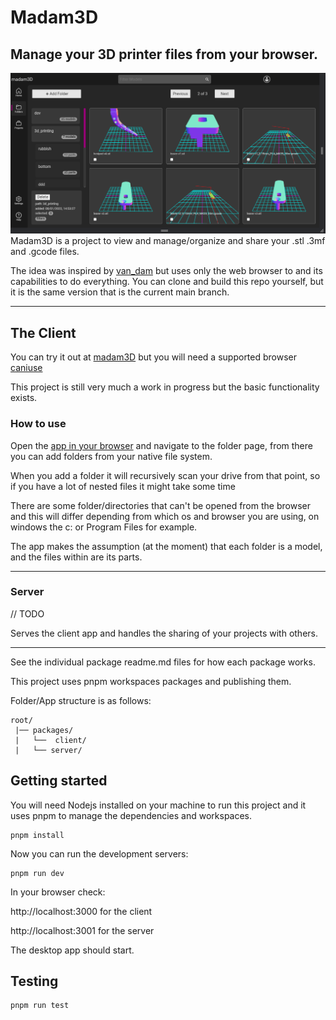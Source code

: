 # Madam3D

## Manage your 3D printer files from your browser.

![screenshot](packages/client/src/images/Screenshot1.png)
Madam3D is a project to view and manage/organize and share your .stl .3mf and .gcode files. 

The idea was inspired by [van_dam](https://github.com/Floppy/van_dam) but uses only
the web browser to and its capabilities to do everything. You can clone and build this repo yourself, but it is the same version that is the current main branch.

___
## The Client

You can try it out at [madam3D](https://philstenning.github.io/madam3D/) but you will need a supported browser [caniuse](https://caniuse.com/?search=File%20System%20Access%20API)

This project is still very much a work in progress but the basic functionality exists.

### __How to use__

Open the [app in your browser](https://philstenning.github.io/madam3D/) and navigate to the folder page, from there you can add folders from your native file system. 

When you add a folder it will recursively scan your drive from that point, so if you have a lot of nested files it might take some time

There are some folder/directories that can't be opened from the browser and this will differ depending from which os and browser you are using, on windows the c: or Program Files for example.

The app makes the assumption (at the moment) that each folder is a model, and the files within are its parts. 

___

### Server
// TODO

Serves the client app and handles the sharing of your projects with others.


____

See the individual package readme.md files for how each package works. 

This project uses pnpm workspaces packages and publishing them.

Folder/App structure is as follows: 
```
root/
 |── packages/
 |   └──  client/
 |   └── server/
```

## Getting started
You will need Nodejs installed on your machine to run this project and it uses pnpm to manage the dependencies and workspaces.

```
pnpm install
```

Now you can run the development servers:

```
pnpm run dev
```
In your browser check:

 http://localhost:3000 for the client

 http://localhost:3001 for the server

 The desktop app should start.

## Testing

```
pnpm run test
```